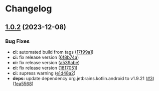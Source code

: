# Changelog

## [1.0.2](https://github.com/nathanmkaya/RunwayDemo/compare/v1.0.1...v1.0.2) (2023-12-08)


### Bug Fixes

* **ci:** automated build from tags ([17f99a1](https://github.com/nathanmkaya/RunwayDemo/commit/17f99a16c9e637217e52d8f2e4de60ffa9831f71))
* **ci:** fix release version ([6f8b74a](https://github.com/nathanmkaya/RunwayDemo/commit/6f8b74a491096251e5cdcb88ea64d22bfb135ab1))
* **ci:** fix release version ([a539abe](https://github.com/nathanmkaya/RunwayDemo/commit/a539abe607eaed038904dcad96bcf0d8b0f21cdc))
* **ci:** fix release version ([1817051](https://github.com/nathanmkaya/RunwayDemo/commit/18170513248238104f8d52eb9dcf149512df6790))
* **ci:** supress warning ([e1d48a2](https://github.com/nathanmkaya/RunwayDemo/commit/e1d48a284b68e65b055dbafe3a29ccf394539ee6))
* **deps:** update dependency org.jetbrains.kotlin.android to v1.9.21 ([#3](https://github.com/nathanmkaya/RunwayDemo/issues/3)) ([1ea5568](https://github.com/nathanmkaya/RunwayDemo/commit/1ea556864adc75114350bb938738c368354a154d))
